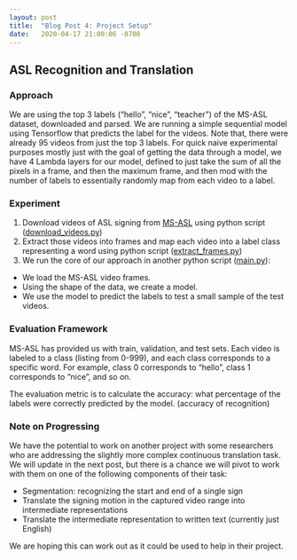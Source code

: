 ```yaml
---
layout: post
title:  "Blog Post 4: Project Setup"
date:   2020-04-17 21:00:06 -0700
---
```


## ASL Recognition and Translation

### Approach
We are using the top 3 labels (“hello”, “nice”, “teacher”) of the MS-ASL dataset, downloaded and parsed. We are running a simple sequential model using Tensorflow that predicts the label for the videos. Note that, there were already 95 videos from just the top 3 labels. For quick naive experimental purposes mostly just with the goal of getting the data through a model, we have 4 Lambda layers for our model, defined to just take the sum of all the pixels in a frame, and then the maximum frame, and then mod with the number of labels to essentially randomly map from each video to a label. 

### Experiment

1. Download videos of ASL signing from [MS-ASL](https://www.microsoft.com/en-us/research/publication/ms-asl-a-large-scale-data-set-and-benchmark-for-understanding-american-sign-language/) using python script ([download_videos.py](https://github.com/estberg/CSE481N/blob/master/src/data_processing/download_videos.py))
2. Extract those videos into frames and map each video into a label class representing a word using python script ([extract_frames.py](https://github.com/estberg/CSE481N/blob/master/src/data_processing/extract_frames.py))
3. We run the core of our approach in another python script ([main.py](https://github.com/estberg/CSE481N/blob/master/src/main.py)):
- We load the MS-ASL video frames.
- Using the shape of the data, we create a model.
- We use the model to predict the labels to test a small sample of the test videos.

### Evaluation Framework

MS-ASL has provided us with train, validation, and test sets. Each video is labeled to a class (listing from 0-999), and each class corresponds to a specific word. For example, class 0 corresponds to “hello”, class 1 corresponds to “nice”, and so on.

The evaluation metric is to calculate the accuracy: what percentage of the labels were correctly predicted by the model. (accuracy of recognition)

### Note on Progressing

We have the potential to work on another project with some researchers who are addressing the slightly more complex continuous translation task. We will update in the next post, but there is a chance we will pivot to work with them on one of the following components of their task:
- Segmentation: recognizing the start and end of a single sign
- Translate the signing motion in the captured video range into intermediate representations
- Translate the intermediate representation to written text (currently just English)

We are hoping this can work out as it could be used to help in their project. 
